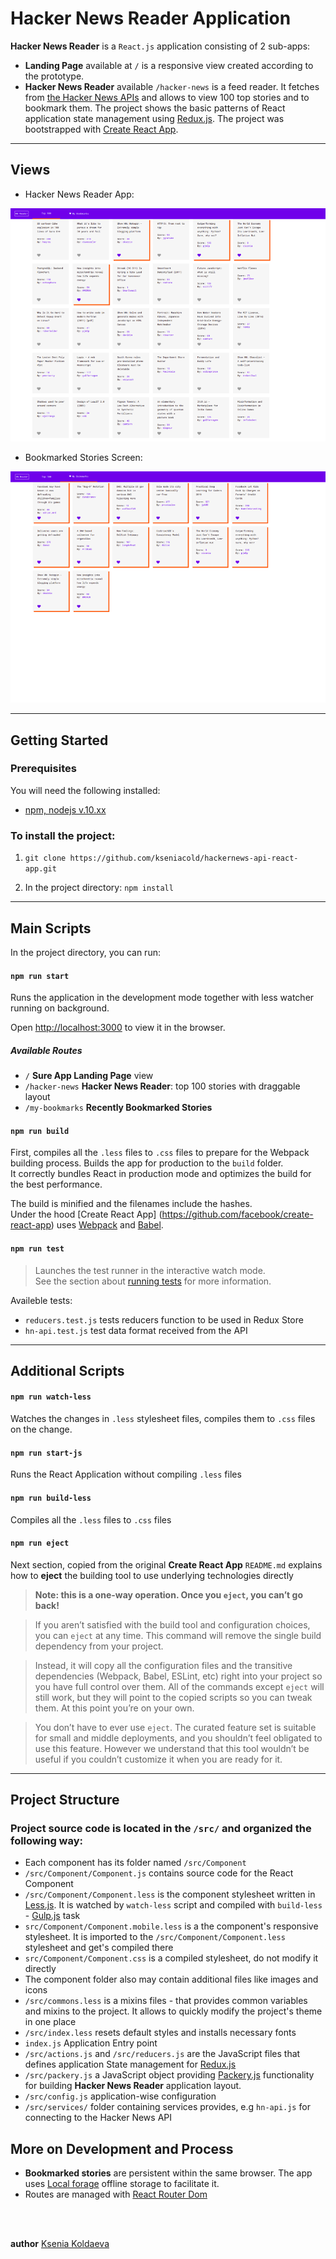# Hacker News Reader Application

__Hacker News Reader__ is a `React.js` application consisting of 2 sub-apps:

* __Landing Page__  available at `/` is a responsive view created according to the prototype.
* __Hacker News Reader__ available `/hacker-news` is a feed reader. It fetches from [the Hacker News APIs](https://github.com/HackerNews/API) and allows to view 100 top stories and to bookmark them.
The project shows the basic patterns of React application state management using [Redux.js](https://redux.js.org/). 
The project was bootstrapped with [Create React App](https://github.com/facebook/create-react-app).

---

## Views

* Hacker News Reader App:

![Main screen][main_screen]

[main_screen]: https://github.com/kseniacold/hackernews-api-react-app/blob/master/docs/main_screen.png?raw=true "Hacker News Reader Screen"

* Bookmarked Stories Screen:

![Bookmarked stories][bookmarked_stories]

[bookmarked_stories]: https://github.com/kseniacold/hackernews-api-react-app/blob/master/docs/bookmarks_screen.png?raw=true "Bookmarked Stories Screen"


---

## Getting Started

### Prerequisites

You will need the following installed:

* [npm, nodejs v.10.xx](https://nodejs.org/en/)

### To install the project:

1. `git clone https://github.com/kseniacold/hackernews-api-react-app.git`

2. In the project directory: `npm install `

---

## Main Scripts

In the project directory, you can run:

#### `npm run start`

Runs the application in the development mode together with less watcher running on background.<br>

Open [http://localhost:3000](http://localhost:3000) to view it in the browser.

##### Available Routes

* `/` __Sure App Landing Page__ view
* `/hacker-news` __Hacker News Reader__: top 100 stories with draggable layout
* `/my-bookmarks` __Recently Bookmarked Stories__


#### `npm run build`

First, compiles all the `.less` files to `.css` files to prepare for the Webpack building process.
Builds the app for production to the `build` folder.<br>
It correctly bundles React in production mode and optimizes the build for the best performance.

The build is minified and the filenames include the hashes.<br>
Under the hood [Create React App]
(https://github.com/facebook/create-react-app) uses [Webpack](https://webpack.js.org/) and [Babel](https://babeljs.io/).


#### `npm run test`

>Launches the test runner in the interactive watch mode.<br>
>See the section about [running tests](https://facebook.github.io/create-react-app/docs/running-tests) for more information.

Availeble tests:
* `reducers.test.js` tests reducers function to be used in Redux Store
* `hn-api.test.js` test data format received from the API

---

## Additional Scripts

#### `npm run watch-less`

Watches the changes in `.less` stylesheet files, compiles them to `.css` files on the change.

#### `npm run start-js`

Runs the React Application without compiling `.less` files

#### `npm run build-less`

Compiles all the `.less` files to `.css` files

#### `npm run eject`

Next section, copied from the original __Create React App__ `README.md` explains how to __eject__ the building tool to use underlying technologies directly

>**Note: this is a one-way operation. Once you `eject`, you can’t go back!**

>If you aren’t satisfied with the build tool and configuration choices, you can `eject` at any time. This command will remove the single build dependency from your project.

>Instead, it will copy all the configuration files and the transitive dependencies (Webpack, Babel, ESLint, etc) right into your project so you have full control over them. All of the commands except `eject` will still work, but they will point to the copied scripts so you can tweak them. At this point you’re on your own.

>You don’t have to ever use `eject`. The curated feature set is suitable for small and middle deployments, and you shouldn’t feel obligated to use this feature. However we understand that this tool wouldn’t be useful if you couldn’t customize it when you are ready for it.

---

## Project Structure

### Project source code is located in the `/src/` and organized the following way:

* Each component has its folder named `/src/Component`
* `/src/Component/Component.js` contains source code for the React Component
* `/src/Component/Component.less` is the component stylesheet written in [Less.js](http://lesscss.org/). It is watched by `watch-less` script and compiled with `build-less` -  [Gulp.js](https://gulpjs.com/) task
* `src/Component/Component.mobile.less` is a the component's responsive stylesheet. It is imported to the `/src/Component/Component.less` stylesheet and get's compiled there
* `src/Component/Component.css` is a compiled stylesheet, do not modify it directly
* The component folder also may contain additional files like images and icons
* `/src/commons.less` is a mixins files - that provides common variables and mixins to the project. It allows to quickly modify the project's theme in one place
* `/src/index.less` resets default styles and installs necessary fonts
* `index.js` Application Entry point
* `/src/actions.js` and `/src/reducers.js` are the JavaScript files that defines application State management for [Redux.js](https://redux.js.org/)
* `/src/packery.js` a JavaScript object providing [Packery.js](https://packery.metafizzy.co/) functionality for building __Hacker News Reader__ application layout.
* `/src/config.js` application-wise configuration
* `/src/services/` folder containing services provides, e.g `hn-api.js` for connecting to the Hacker News API


## More on Development and Process

* __Bookmarked stories__ are persistent within the same browser. The app uses [Local forage](https://github.com/localForage/localForage) offline storage to facilitate it.
* Routes are managed with [React Router Dom](https://reacttraining.com/react-router/web/guides/quick-start)
<br>
<br>

__author__ [Ksenia  Koldaeva](https://kseniacodes.com)